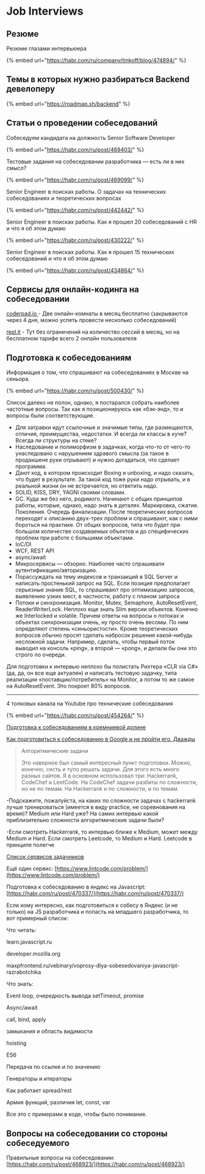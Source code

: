 # Job Interviews

## Резюме

Резюме глазами интервьюера

{% embed url="https://habr.com/ru/company/tinkoff/blog/474894/" %}

## Темы в которых нужно разбираться Backend девелоперу

{% embed url="https://roadmap.sh/backend" %}



## Статьи о проведении собеседований

Собеседуем кандидата на должность Senior Software Developer

{% embed url="https://habr.com/ru/post/469403/" %}

Тестовые задания на собеседовании разработчика — есть ли в них смысл?

{% embed url="https://habr.com/ru/post/469099/" %}

Senior Engineer в поисках работы. О задачах на технических собеседованиях и теоретических вопросах

{% embed url="https://habr.com/ru/post/442442/" %}

Senior Engineer в поисках работы. Как я прошел 20 собеседований с HR и что я об этом думаю

{% embed url="https://habr.com/ru/post/430222/" %}

Senior Engineer в поисках работы. Как я прошел 15 технических собеседований и что я об этом думаю

{% embed url="https://habr.com/ru/post/434864/" %}

## Сервисы для онлайн-кодинга на собеседовании

[coderpad.io ](https://coderpad.io/)- Две онлайн-комнаты в месяц бесплатно \(закрываются через 4 дня, можно успеть провести несколько собеседований\)

[repl.it](https://repl.it/) - Тут без ограничений на количество сессий в месяц, но на бесплатном тарифе всего 2 онлайн пользователя

## Подготовка к собеседованиям

Информация о том, что спрашивают на собеседованиях в Москве на сеньора.

{% embed url="https://habr.com/ru/post/500430/" %}

 Список далеко не полон, однако, я постарался собрать наиболее частотные вопросы. Так как я позиционируюсь как «бэк-энд», то и вопросы были соответствующие.

* Для затравки идут ссылочные и значимые типы, где размещаются, отличия, преимущества, недостатки. И всегда ли классы в куче? Всегда ли структуры на стеке?
* Наследование и полиморфизм в задачках, когда что-то от чего-то унаследовано с нарушением здравого смысла \(за такое в продакшене руки отрывают\) и нужно догадаться, что сделает программа.
* Дают код, в котором происходит Boxing и unboxing, и надо сказать, что будет в результате. За такой код тоже руки надо отрывать, и в реальной жизни он не встречается, но ответить надо.
* SOLID, KISS, DRY, YAGNI своими словами.
* GC. Куда же без него, родимого. Начинают с общих принципов работы, которые, однако, надо знать в деталях. Маркировка, сжатие. Поколения. Очередь финализации. После теоретических вопросов переходят к описанию двух-трех проблем и спрашивают, как с ними бороться на практике. От общих вопросов, типа что будет при большом количестве создаваемых объектов и до специфических проблем при работе с большими объектами.
* IoC/DI
* WCF, REST API
* async/await
* Микросервисы — обзорно. Наиболее часто спрашивали аутентификацию/авторизацию.
* Порассуждать на тему индексов и транзакций в SQL Server и написать простенький запрос на SQL. Если позиция предполагает серьезные знание SQL, то спрашивают про оптимизацию запросов, выявлению узких мест, в частности, работу с планом запроса
* Потоки и синхронизация. Monitor, Mutex, Semaphore, AutoResetEvent, ReaderWriterLock. Неплохо еще знать Slim версии объектов. Конечно же Interlocked и volatile. Причем ответы на вопросы о потоках и объектах синхронизации очень, ну просто очень весомы. По ним определяют степень «синьористости». Кроме теоретических вопросов обычно просят сделать набросок решения какой-нибудь несложной задачи. Например, сделать, чтобы первый поток выводил на консоль «ping», а второй — «pong», и делали бы они это строго по очереди.

  
Для подготовки к интервью неплохо бы полистать Рихтера «CLR via C\#» \(да, да, он все еще актуален\) и написать тестовую задачку, типа реализации «поставщик/потребитель» на Monitor, а потом то же самое на AutoResetEvent. Это покроет 80% вопросов.

---------------

4 толковых канала на Youtube про технические собеседования

{% embed url="https://habr.com/ru/post/454264/" %}

[Подготовка к собеседованиям в кремниевой долине](https://habrahabr.ru/company/edison/blog/344018/)

[Как подготовиться к собеседованию в Google и не пройти его. Дважды](https://habr.com/ru/post/419945/)

> Алгоритмические задачи
>
> Это наверное был самый интересный пункт подготовки. Можно, конечно, сесть и тупо решать задачи. Для этого есть много разных сайтов. Я в основном использовал три: Hackerrank, CodeChef и LeetCode. На CodeChef задачи разбиты по сложности, но не по темам. На Hackerrank и по сложности, и по темам.

-Подскажите, пожалуйста, на каких по сложности задачах с hackerrank лучше тренироваться \(имеется в виду practice, не соревнования на время\)? Medium или Hard уже? На самих интервью какой приблизительно сложности алгоритмические задачи были?

-Если смотреть Hackerrank, то интервью ближе к Medium, может между Medium и Hard. Если смотреть Leetcode, то Medium и Hard. Leetcode в принципе полегче

[Список сервисов задачников](https://habr.com/ru/company/hexlet/blog/434786/)

Ещё один сервис: [https://www.lintcode.com/problem/](https://www.lintcode.com/problem/)

Подготовка к собеседованию в яндекс на Javascript: [https://habr.com/ru/post/470337/](https://habr.com/ru/post/470337/)

Если кому интересно, как подготовиться к собесу в Яндекс \(и не только\) на JS разработчика и попасть на младшего разработчика, то вот примерный список:

Что читать:

learn.javascript.ru

developer.mozilla.org

maxpfrontend.ru/vebinary/voprosy-dlya-sobesedovaniya-javascript-razrabotchika

Что знать:

Event loop, очередность вывода setTimeout, promise

Async/await

call, bind, apply

замыкания и область видимости

hoisting

ES6

Передача по ссылке и по значению

Генераторы и итераторы

Как работает spread/rest

Армия функций, различия let, const, var

Все это с примерами в коде, чтобы было понимание.

## Вопросы на собеседовании со стороны собеседуемого

Правильные вопросы на собеседовании: [https://habr.com/ru/post/468923/](https://habr.com/ru/post/468923/)


